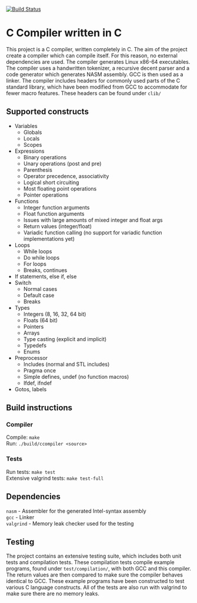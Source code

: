 [![Build Status](https://travis-ci.com/wsandst/c-compiler-in-c.svg?branch=main)](https://travis-ci.com/wsandst/c-compiler-in-c)
# C Compiler written in C
This project is a C compiler, written completely in C. The aim of the project create a compiler which can compile itself. For this reason, no external dependencies are used. The compiler generates Linux x86-64 executables.
The compiler uses a handwritten tokenizer, a recursive decent parser and a code generator which generates NASM assembly. GCC is then used as a linker. The compiler includes headers for commonly used parts of the C standard library, which have been modified from GCC to accommodate for fewer macro features. These headers can be found under `clib/`

## Supported constructs
* Variables
    * Globals
    * Locals
    * Scopes
* Expressions
    * Binary operations
    * Unary operations (post and pre)
    * Parenthesis
    * Operator precedence, associativity
    * Logical short circuiting
    * Most floating point operations
    * Pointer operations
* Functions
    * Integer function arguments
    * Float function arguments
    * Issues with large amounts of mixed integer and float args
    * Return values (integer/float)
    * Variadic function calling (no support for variadic function implementations yet)
* Loops
    * While loops
    * Do while loops
    * For loops
    * Breaks, continues
* If statements, else if, else
* Switch
    * Normal cases
    * Default case
    * Breaks
* Types
    * Integers (8, 16, 32, 64 bit)
    * Floats (64 bit)
    * Pointers
    * Arrays
    * Type casting (explicit and implicit)
    * Typedefs
    * Enums
* Preprocessor
    * Includes (normal and STL includes)
    * Pragma once
    * Simple defines, undef (no function macros)
    * Ifdef, ifndef
* Gotos, labels


## Build instructions
### Compiler
Compile: `make`  
Run: `./build/ccompiler <source>` 
### Tests
Run tests: `make test`  
Extensive valgrind tests: `make test-full`

## Dependencies
`nasm` - Assembler for the generated Intel-syntax assembly  
`gcc` - Linker  
`valgrind` - Memory leak checker used for the testing

## Testing
The project contains an extensive testing suite, which 
includes both unit tests and compilation tests. These 
compilation tests compile example programs, found under `test/compilation/`, with both GCC and this compiler. The return values are then compared to make sure the compiler behaves identical to GCC. These example programs have been constructed to test various C language constructs. All of the tests are also run with valgrind to make sure there are no memory leaks.